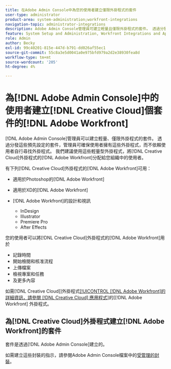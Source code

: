 ```yaml
---
title: 在Adobe Admin Console中為您的使用者建立僅限外掛程式的套件
user-type: administrator
product-area: system-administration;workfront-integrations
navigation-topic: administrator-integrations
description: Adobe Admin Console管理員可建立輕量且僅限外掛程式的套件。 透過分發這些預先設定的套件，管理員可確保使用者擁有這些外掛程式，而不依賴使用者自行尋找外掛程式。 我們建議使用這些輕量型外掛程式，將Adobe Workfront的Creative Cloud外掛程式分配給您組織中的使用者。
feature: System Setup and Administration, Workfront Integrations and Apps
role: Admin
author: Becky
exl-id: 99c40201-815e-447d-b791-dd026af55ec1
source-git-commit: 55c8a3e5d0041a0e975bfd979a2d2e38930fea8d
workflow-type: tm+mt
source-wordcount: '205'
ht-degree: 4%

---
```


# 為[!DNL Adobe Admin Console]中的使用者建立[!DNL Creative Cloud]個套件的[!DNL Adobe Workfront]

[!DNL Adobe Admin Console]管理員可以建立輕量、僅限外掛程式的套件。 透過分發這些預先設定的套件，管理員可確保使用者擁有這些外掛程式，而不依賴使用者自行尋找外掛程式。 我們建議使用這些輕量型外掛程式，將[!DNL Creative Cloud]外掛程式的[!DNL Adobe Workfront]分配給您組織中的使用者。

有下列[!DNL Creative Cloud]外掛程式的[!DNL Adobe Workfront]可用：

* 適用於Photoshop的[!DNL Adobe Workfront]
* 適用於XD的[!DNL Adobe Workfront]
* [!DNL Adobe Workfront]的設計和視訊

   * InDesign
   * Illustrator
   * Premiere Pro
   * After Effects

您的使用者可以將[!DNL Creative Cloud]外掛程式的[!DNL Adobe Workfront]用於

* 記錄時間
* 開始檢閱和核准流程
* 上傳檔案
* 檢視專案和任務
* 及更多內容

如需[!DNL Creative Cloud]&rbrack;外掛程式[[!UICONTROL [!DNL Adobe Workfront]的詳細資訊，請參閱 [!DNL Creative Cloud] 應用程式]](/help/quicksilver/workfront-integrations-and-apps/adobe-workfront-for-creative-cloud/wf-adobe-cc.md)的&lbrack;[!DNL Adobe Workfront] 外掛程式。

## 為[!DNL Creative Cloud]外掛程式建立[!DNL Adobe Workfront]的套件

套件是透過[!DNL Adobe Admin Console]建立的。

如需建立這些封裝的指示，請參閱Adobe Admin Console檔案中的[受管理的封裝](https://helpx.adobe.com/tw/enterprise/using/create-nul-packages.html#managed-packages)。
